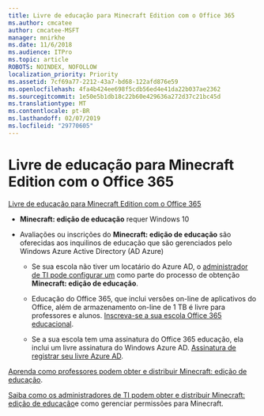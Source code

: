 ```yaml
---
title: Livre de educação para Minecraft Edition com o Office 365
ms.author: cmcatee
author: cmcatee-MSFT
manager: mnirkhe
ms.date: 11/6/2018
ms.audience: ITPro
ms.topic: article
ROBOTS: NOINDEX, NOFOLLOW
localization_priority: Priority
ms.assetid: 7cf69a77-2212-43a7-bd68-122afd876e59
ms.openlocfilehash: 4fa4b424ee698f5cdb56ed4e41da22b037ae2362
ms.sourcegitcommit: 1e50e5b1db18c22b60e429636a272d37c21bc45d
ms.translationtype: MT
ms.contentlocale: pt-BR
ms.lasthandoff: 02/07/2019
ms.locfileid: "29770605"
---
```

# <a name="minecraft-edition-with-office-365-education-for-free"></a>Livre de educação para Minecraft Edition com o Office 365

[Livre de educação para Minecraft Edition com o Office 365](https://docs.microsoft.com/education/windows/get-minecraft-for-education)
  
- **Minecraft: edição de educação** requer Windows 10 
    
- Avaliações ou inscrições do **Minecraft: edição de educação** são oferecidas aos inquilinos de educação que são gerenciados pelo Windows Azure Active Directory (AD Azure) 
    
  - Se sua escola não tiver um locatário do Azure AD, o [administrador de TI pode configurar um](https://docs.microsoft.com/education/windows/school-get-minecraft) como parte do processo de obtenção **Minecraft: edição de educação**.
    
  - Educação do Office 365, que inclui versões on-line de aplicativos do Office, além de armazenamento on-line de 1 TB é livre para professores e alunos. [Inscreva-se a sua escola Office 365 educacional](https://products.office.com/academic/office-365-education-plan).
    
  - Se a sua escola tem uma assinatura do Office 365 educação, ela inclui um livre assinatura do Windows Azure AD. [Assinatura de registrar seu livre Azure AD](https://msdn.microsoft.com/library/windows/hardware/mt703369%28v=vs.85%29.aspx).
    
[Aprenda como professores podem obter e distribuir Minecraft: edição de educação](https://docs.microsoft.com/education/windows/teacher-get-minecraft).
  
[Saiba como os administradores de TI podem obter e distribuir Minecraft: edição de educação](https://docs.microsoft.com/education/windows/school-get-minecraft)e como gerenciar permissões para Minecraft.
  

